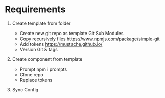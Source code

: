 # Requirements

1. Create template from folder
   -  Create new git repo as template
      Git Sub Modules
   -  Copy recursively files
      https://www.npmjs.com/package/simple-git
   -  Add tokens
      https://mustache.github.io/
   -  Version
       Git & tags

2. Create component from template
   -  Prompt
      npm i prompts
   -  Clone repo
   -  Replace tokens
   
3. Sync Config